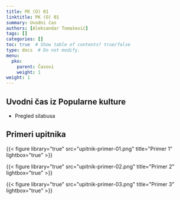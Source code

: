 ```yaml
---
title: PK (O) 01
linktitle: PK (O) 01
summary: Uvodni čas
authors: [Aleksandar Tomašević]
tags: []
categories: []
toc: true  # Show table of contents? true/false
type: docs  # Do not modify.
menu:
  pko:
    parent: Časovi
    weight: 1
weight: 1
---
```



## Uvodni čas iz Popularne kulture

- Pregled silabusa


## Primeri upitnika

{{< figure library="true" src="upitnik-primer-01.png" title="Primer 1" lightbox="true" >}}

{{< figure library="true" src="upitnik-primer-02.png" title="Primer 2" lightbox="true" >}}

{{< figure library="true" src="upitnik-primer-03.png" title="Primer 3" lightbox="true" >}}
